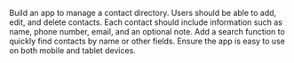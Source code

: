 Build an app to manage a contact directory. Users should be able to add, edit, and delete contacts. Each contact should include information such as name, phone number, email, and an optional note. Add a search function to quickly find contacts by name or other fields. Ensure the app is easy to use on both mobile and tablet devices.
